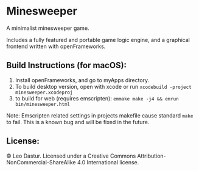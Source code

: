 # Minesweeper
A minimalist minesweeper game.

Includes a fully featured and portable game logic engine, and a graphical frontend written with openFrameworks.

## Build Instructions (for macOS):

1. Install openFrameworks, and go to myApps directory.
2. To build desktop version, open with xcode or run
````xcodebuild -project minesweeper.xcodeproj````
3. to build for web (requires emscripten):
````emmake make -j4 && emrun bin/minesweeper.html````

Note: Emscripten related settings in projects makefile cause standard ````make```` to fail. This is a known bug and will be fixed in the future.

## License:
© Leo Dastur. Licensed under a Creative Commons Attribution-NonCommercial-ShareAlike 4.0 International license.
